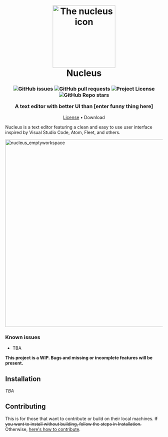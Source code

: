 <h1 align="center" style="position: relative;">
  <img width="200" src="./public/assets/images/Icon(1).png" alt="The nucleus icon" /><br>
  Nucleus
</h1>
<h3 align="center">
  <img alt="GitHub issues" src="https://img.shields.io/github/issues/mellobacon/Nucleus?style=for-the-badge">
  <img alt="GitHub pull requests" src="https://img.shields.io/github/issues-pr/mellobacon/Nucleus?style=for-the-badge">
  <img alt="Project License" src="https://img.shields.io/github/license/mellobacon/Nucleus?style=for-the-badge">
  <img alt="GitHub Repo stars" src="https://img.shields.io/github/stars/mellobacon/Nucleus?style=for-the-badge">
  
  A text editor with better UI than [enter funny thing here]
  </h3>
<p align="center">
  <a href="https://github.com/mellobacon/Nucleus/blob/d704ed7892344480fb6fcd3c94ef534f52cadc31/LICENSE">License</a> •
  Download
</p>


Nucleus is a text editor featuring a clean and easy to use user interface inspired by Visual Studio Code, Atom, Fleet, and others.

<img width="600" alt="nucleus_emptyworkspace" src="https://user-images.githubusercontent.com/42365887/193436094-43a4a617-0f4f-48a1-bfe6-660702075b62.png">

### Known issues
- TBA

**This project is a WIP. Bugs and missing or incomplete features will be present.**

## Installation
*TBA*

## Contributing 
This is for those that want to contribute or build on their local machines. ~~If you want to install without building, follow the steps in Installation.~~ Otherwise, [here's how to contribute](https://github.com/mellobacon/Nucleus/blob/master/CONTRIBUTING.md).
